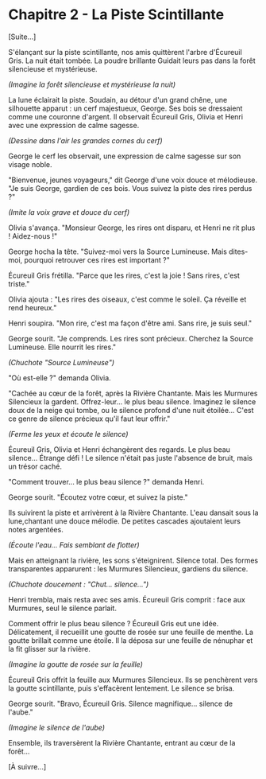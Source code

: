 # Chapitre 2 - La Piste Scintillante

[Suite...]

S'élançant sur la piste scintillante, nos amis quittèrent l'arbre d'Écureuil Gris. La nuit était tombée. La poudre brillante Guidait leurs pas dans la forêt silencieuse et mystérieuse.

*(Imagine la forêt silencieuse et mystérieuse la nuit)*

La lune éclairait la piste. Soudain, au détour d'un grand chêne, une silhouette apparut : un cerf majestueux, George. Ses bois se dressaient comme une couronne d'argent. Il observait Écureuil Gris, Olivia et Henri avec une expression de calme sagesse.

*(Dessine dans l'air les grandes cornes du cerf)*

George le cerf les observait, une expression de calme sagesse sur son visage noble.

"Bienvenue, jeunes voyageurs," dit George d'une voix douce et mélodieuse. "Je suis George, gardien de ces bois. Vous suivez la piste des rires perdus ?"

*(Imite la voix grave et douce du cerf)*

Olivia s'avança. "Monsieur George, les rires ont disparu, et Henri ne rit plus ! Aidez-nous !"

George hocha la tête. "Suivez-moi vers la Source Lumineuse. Mais dites-moi, pourquoi retrouver ces rires est important ?"

Écureuil Gris frétilla. "Parce que les rires, c'est la joie ! Sans rires, c'est triste."

Olivia ajouta : "Les rires des oiseaux, c'est comme le soleil. Ça réveille et rend heureux."

Henri soupira. "Mon rire, c'est ma façon d'être ami. Sans rire, je suis seul."

George sourit. "Je comprends. Les rires sont précieux. Cherchez la Source Lumineuse. Elle nourrit les rires."

*(Chuchote "Source Lumineuse")*

"Où est-elle ?" demanda Olivia.

"Cachée au cœur de la forêt, après la Rivière Chantante. Mais les Murmures Silencieux la gardent. Offrez-leur... le plus beau silence. Imaginez le silence doux de la neige qui tombe, ou le silence profond d'une nuit étoilée... C'est ce genre de silence précieux qu'il faut leur offrir."

*(Ferme les yeux et écoute le silence)*

Écureuil Gris, Olivia et Henri échangèrent des regards. Le plus beau silence... Étrange défi ! Le silence n'était pas juste l'absence de bruit, mais un trésor caché.

"Comment trouver... le plus beau silence ?" demanda Henri.

George sourit. "Écoutez votre cœur, et suivez la piste."

Ils suivirent la piste et arrivèrent à la Rivière Chantante. L'eau dansait sous la lune,chantant une douce mélodie. De petites cascades ajoutaient leurs notes argentées.

*(Écoute l'eau... Fais semblant de flotter)*

Mais en atteignant la rivière, les sons s'éteignirent. Silence total. Des formes transparentes apparurent : les Murmures Silencieux, gardiens du silence.

*(Chuchote doucement : "Chut... silence...")*

Henri trembla, mais resta avec ses amis. Écureuil Gris comprit : face aux Murmures, seul le silence parlait.

Comment offrir le plus beau silence ? Écureuil Gris eut une idée. Délicatement, il recueillit une goutte de rosée sur une feuille de menthe. La goutte brillait comme une étoile. Il la déposa sur une feuille de nénuphar et la fit glisser sur la rivière.

*(Imagine la goutte de rosée sur la feuille)*

Écureuil Gris offrit la feuille aux Murmures Silencieux. Ils se penchèrent vers la goutte scintillante, puis s'effacèrent lentement. Le silence se brisa.

George sourit. "Bravo, Écureuil Gris. Silence magnifique... silence de l'aube."

*(Imagine le silence de l'aube)*

Ensemble, ils traversèrent la Rivière Chantante, entrant au cœur de la forêt...

[À suivre...]